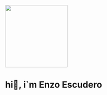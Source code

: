 <div id="header" aling="center">
  <img src="https://giphy.com/embed/aNqEFrYVnsS52" width="200" />

  <h1>hi🤗, i`m Enzo Escudero</h1>
</div>
